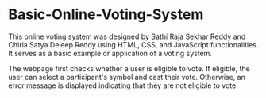 # Basic-Online-Voting-System


This online voting system was designed by Sathi Raja Sekhar Reddy and Chirla Satya Deleep Reddy using HTML, CSS, and JavaScript functionalities. It serves as a basic example or application of a voting system.

The webpage first checks whether a user is eligible to vote. If eligible, the user can select a participant's symbol and cast their vote. Otherwise, an error message is displayed indicating that they are not eligible to vote.
